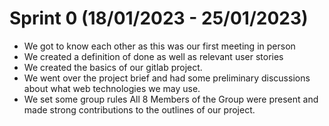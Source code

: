 ﻿# Sprint 0 (18/01/2023 - 25/01/2023)

 - We got to know each other as this was our first meeting in person
 - We created a definition of done as well as relevant user stories
 - We created the basics of our gitlab project. 
 - We went over the project brief and had some preliminary discussions about what web technologies we may use.
 - We set some group rules
 All 8 Members of the Group were present and made strong contributions to the outlines of our project. 
